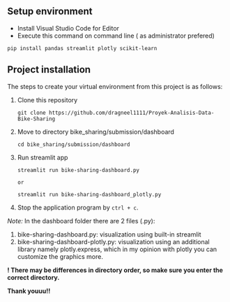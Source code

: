 ## Setup environment
- Install Visual Studio Code for Editor
- Execute this command on command line ( as administrator prefered)
```
pip install pandas streamlit plotly scikit-learn
```

## Project installation
The steps to create your virtual environment from this project is as follows:

1. Clone this repository
   ```
   git clone https://github.com/dragneel1111/Proyek-Analisis-Data-Bike-Sharing
   ```

2. Move to directory bike_sharing/submission/dashboard
   ```
   cd bike_sharing/submission/dashboard
   ```
3. Run streamlit app
   ```
   streamlit run bike-sharing-dashboard.py

   or

   streamlit run bike-sharing-dashboard_plotly.py
   ```
4. Stop the application program by `ctrl + c`.


*Note:*
In the dashboard folder there are 2 files (.py):
1. bike-sharing-dashboard.py: visualization using built-in streamlit
2. bike-sharing-dashboard-plotly.py: visualization using an additional library namely plotly.express, which in my opinion with plotly you can customize the graphics more.

**! There may be differences in directory order, so make sure you enter the correct directory.**

**Thank youuu!!**
